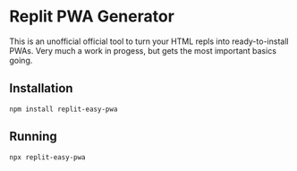 # Replit PWA Generator

This is an unofficial official tool to turn your HTML repls into ready-to-install PWAs. Very much a work in progess, but gets the most important basics going. 

## Installation
`npm install replit-easy-pwa`

## Running
`npx replit-easy-pwa`